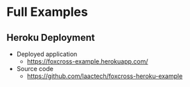 # Full Examples

## Heroku Deployment

* Deployed application
    * https://foxcross-example.herokuapp.com/
* Source code
    * https://github.com/laactech/foxcross-heroku-example

